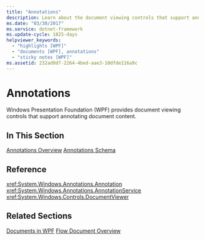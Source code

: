 ```yaml
---
title: "Annotations"
description: Learn about the document viewing controls that support annotating document content, which are available in Windows Presentation Foundation (WPF).
ms.date: "03/30/2017"
ms.service: dotnet-framework
ms.update-cycle: 1825-days
helpviewer_keywords:
  - "highlights [WPF]"
  - "documents [WPF], annotations"
  - "sticky notes [WPF]"
ms.assetid: 232ad0d7-2264-4bed-aae3-10dfde116a9c
---
```

# Annotations

Windows Presentation Foundation (WPF) provides document viewing controls that support annotating document content.

## In This Section

[Annotations Overview](annotations-overview.md)
  [Annotations Schema](annotations-schema.md)

## Reference

<xref:System.Windows.Annotations.Annotation>
  <xref:System.Windows.Annotations.AnnotationService>
  <xref:System.Windows.Controls.DocumentViewer>

## Related Sections

[Documents in WPF](documents-in-wpf.md)
  [Flow Document Overview](flow-document-overview.md)
